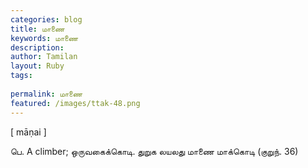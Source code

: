 ```yaml
---
categories: blog
title: மாணை
keywords: மாணை
description: 
author: Tamilan
layout: Ruby
tags: 
 
permalink: மாணை
featured: /images/ttak-48.png
---
```

  
[ māṇai ]  
  
பெ. A climber; ஒருவகைக்கொடி. துறுக லயலது மாணை மாக்கொடி (குறுந். 36)